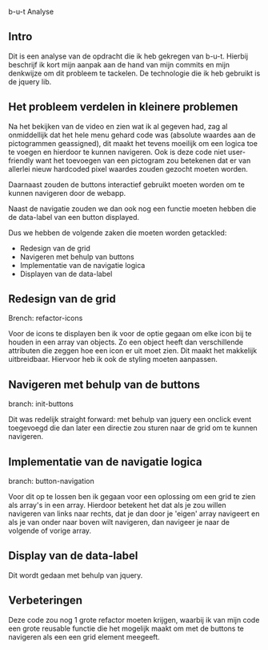 b-u-t Analyse



## Intro 

Dit is een analyse van de opdracht die ik heb gekregen van b-u-t. Hierbij beschrijf ik kort mijn aanpak aan de hand van mijn commits en mijn denkwijze om dit probleem te tackelen. De technologie die ik heb gebruikt is de jquery lib.

## Het probleem verdelen in kleinere problemen 

Na het bekijken van de video en zien wat ik al gegeven had, zag al onmiddellijk dat het hele menu gehard code was (absolute waardes aan de pictogrammen geassigned), dit maakt het tevens moeilijk om een logica toe te voegen en hierdoor te kunnen navigeren.
Ook is deze code niet user-friendly want het toevoegen van een pictogram zou betekenen dat er van allerlei nieuw hardcoded pixel waardes zouden gezocht moeten worden.

Daarnaast zouden de buttons interactief gebruikt moeten worden om te kunnen navigeren door de webapp.

Naast de navigatie zouden we dan ook nog een functie moeten hebben die de data-label van een button displayed.

Dus we hebben de volgende zaken die moeten worden getackled: 
-   Redesign van de grid 
-   Navigeren met behulp van buttons 
-   Implementatie van de navigatie logica
-   Displayen van de data-label

## Redesign van de grid

Brench: refactor-icons

Voor de icons te displayen ben ik voor de optie gegaan om elke icon bij te houden in een array van objects. Zo een object heeft dan verschillende attributen die zeggen hoe een icon er uit moet zien. Dit maakt het makkelijk uitbreidbaar. Hiervoor heb ik ook de styling moeten aanpassen.

## Navigeren met behulp van de buttons 

branch: init-buttons

Dit was redelijk straight forward: met behulp van jquery een onclick event toegevoegd die dan later een directie zou sturen naar de grid om te kunnen navigeren.

## Implementatie van de navigatie logica

branch: button-navigation

Voor dit op te lossen ben ik gegaan voor een oplossing om een grid te zien als array's in een array. Hierdoor betekent het dat als je zou willen navigeren van links naar rechts, dat je dan door je 'eigen' array navigeert en als je van onder naar boven wilt navigeren, dan navigeer je naar de volgende of vorige array.

## Display van de data-label

Dit wordt gedaan met behulp van jquery. 

## Verbeteringen

Deze code zou nog 1 grote refactor moeten krijgen, waarbij ik van mijn code een grote reusable functie die het mogelijk maakt om met de buttons te navigeren als een een grid element meegeeft.  



